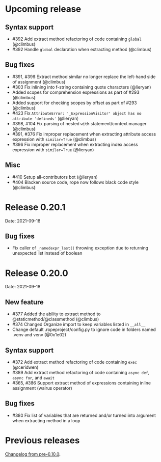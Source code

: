 # **Upcoming release**

## Syntax support

- #392 Add extract method refactoring of code containing `global` (@climbus)
- #392 Handle `global` declaration when extracting method (@climbus)

## Bug fixes

- #391, #396 Extract method similar no longer replace the left-hand side of assignment (@climbus)
- #303 Fix inlining into f-string containing quote characters (@lieryan)
- Added scopes for comprehension expressions as part of #293 (@climbus)
- Added support for checking scopes by offset as part of #293 (@climbus)
- #423 Fix `AttributeError: '_ExpressionVisitor' object has no attribute 'defineds'` (@lieryan)
- #398, #104 Fix parsing of nested `with` statement/context manager (@climbus)
- #391, #376 Fix improper replacement when extracting attribute access expression with `similar=True` (@climbus)
- #396 Fix improper replacement when extracting index access expression with `similar=True` (@lieryan)

## Misc

- #410 Setup all-contributors bot (@lieryan)
- #404 Blacken source code, rope now follows black code style (@climbus)


# Release 0.20.1

Date: 2021-09-18

## Bug fixes

- Fix caller of `_namedexpr_last()` throwing exception due to returning unexpected list
  instead of boolean



# Release 0.20.0

Date: 2021-09-18

## New feature

- #377 Added the ability to extract method to @staticmethod/@classmethod (@climbus)
- #374 Changed Organize import to keep variables listed in `__all__`
- Change default .ropeproject/config.py to ignore code in folders named
  .venv and venv (@0x1e02)

## Syntax support

- #372 Add extract method refactoring of code containing `exec` (@ceridwen)
- #389 Add extract method refactoring of code containing `async def`, `async for`, and `await`
- #365, #386 Support extract method of expressions containing inline assignment (walrus operator)

## Bug fixes

- #380 Fix list of variables that are returned and/or turned into argument when extracting method in a loop


# Previous releases

[Changelog from pre-0.10.0](https://github.com/python-rope/rope/blob/595af418e7e7e844dcce600778e1c650c2fc0ba1/docs/done.rst).
